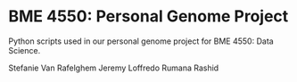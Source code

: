 # BME 4550: Personal Genome Project
Python scripts used in our personal genome project for BME 4550: Data Science.

Stefanie Van Rafelghem
Jeremy Loffredo
Rumana Rashid
